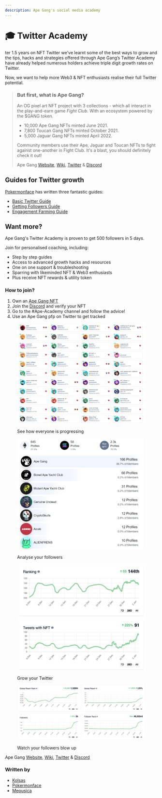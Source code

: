 ```yaml
---
description: Ape Gang's social media academy
---
```


# 🎓 Twitter Academy

ter 1.5 years on NFT Twitter we've learnt some of the best ways to grow and the tips, hacks and strategies offered through Ape Gang’s Twitter Academy have already helped numerous holders achieve triple digit growth rates on Twitter.

Now, we want to help more Web3 & NFT enthusiasts realise their full Twitter potential.&#x20;

> ### But first, what is Ape Gang?
>
> An OG pixel art NFT project with 3 collections - which all interact in the play-and-earn game _Fight Club_. With an ecosystem powered by the $GANG token.
>
> * 10,000 Ape Gang NFTs minted June 2021.
> * 7,800 Toucan Gang NFTs minted October 2021.
> * 5,000 Jaguar Gang NFTs minted April 2022.
>
> Community members use their Ape, Jaguar and Toucan NFTs to fight against one-another in Fight Club. It's a blast, you should definitely check it out!&#x20;
>
> Ape Gang [Website](https://apegang.art/), [Wiki](https://wiki.apegang.art/), [Twitter](https://twitter.com/ApeGangNFT) & [Discord](https://discord.gg/Gb7yWGnwWT)

## Guides for Twitter growth <a href="#tips-and-tricks-for-twitter-growth" id="tips-and-tricks-for-twitter-growth"></a>

[Pokermonface](https://twitter.com/pokermonfacenft) has written three fantastic guides:

* [Basic Twitter Guide](guides/basic-twitter-guide.md)
* [Getting Followers Guide](guides/getting-followers.md)
* [Engagement Farming Guide](guides/engagement-farming.md)

## **Want more?**

Ape Gang's Twitter Academy is proven to get 500 followers in 5 days.

Join for personalised coaching, including:

* Step by step guides
* Access to advanced growth hacks and resources
* One on one support & troubleshooting
* Sparring with likeminded NFT & Web3 enthusiasts
* Plus receive NFT rewards & utility token

### How to join? <a href="#how-to-join" id="how-to-join"></a>

1. Own an [Ape Gang NFT](https://opensea.io/collection/ape-gang)
2. Join the [Discord](https://discord.gg/ape-gang-841359732786331658) and verify your NFT
3. Go to the #Ape-Academy channel and follow the advice!
4. Use an Ape Gang pfp on Twitter to get tracked

<div>

<figure><img src=".gitbook/assets/Ape-Gang-Ethereum-NFT-Collection-Inspect (1).png" alt=""><figcaption><p>See how everyone is progressing</p></figcaption></figure>

 

<figure><img src=".gitbook/assets/Inspect-Dive-Into-Web3-Communities (1).png" alt=""><figcaption><p>Analyse your followers</p></figcaption></figure>

 

<figure><img src=".gitbook/assets/Ape-Gang-Ethereum-NFT-Collection-Inspect.png" alt=""><figcaption><p>Grow your Twitter</p></figcaption></figure>

 

<figure><img src=".gitbook/assets/Inspect-Dive-Into-Web3-Communities (4).png" alt=""><figcaption><p>Watch your followers blow up</p></figcaption></figure>

</div>

Ape Gang [Website](https://apegang.art/), [Wiki](https://wiki.apegang.art/), [Twitter](https://twitter.com/ApeGangNFT) & [Discord](https://discord.gg/Gb7yWGnwWT)

### Written by

* [Kolsas](https://twitter.com/kolsas\_eth)
* [Pokermonface](https://twitter.com/pokermonfacenft)
* [Mepusica](https://twitter.com/mepusica)
